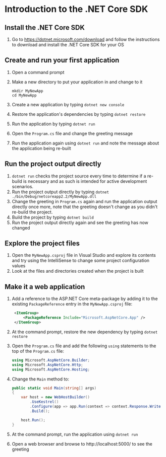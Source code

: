# Introduction to the .NET Core SDK

## Install the .NET Core SDK
1. Go to https://dotnet.microsoft.com/download and follow the instructions to download and install the .NET Core SDK for your OS

## Create and run your first application
1. Open a command prompt
1. Make a new directory to put your application in and change to it

    ```
    mkdir MyNewApp
    cd MyNewApp
    ```
1. Create a new application by typing `dotnet new console`
1. Restore the application's dependencies by typing `dotnet restore`
1. Run the application by typing `dotnet run`
1. Open the `Program.cs` file and change the greeting message
1. Run the application again using `dotnet run` and note the message about the application being re-built

## Run the project output directly
1. `dotnet run` checks the project source every time to determine if a re-build is necessary and as such is intended for active development scenarios.
1. Run the project output directly by typing `dotnet ./bin/Debug/netcoreapp2.2/MyNewApp.dll`
1. Change the greeting in `Program.cs` again and run the application output directly once more, note that the greeting doesn't change as you didn't re-build the project.
1. Build the project by typing `dotnet build`
1. Run the project output directly again and see the greeting has now changed

## Explore the project files
1. Open the `MyNewApp.csproj` file in Visual Studio and explore its contents and try using the IntelliSense to change some project configuration values
1. Look at the files and directories created when the project is built

## Make it a web application
1. Add a reference to the ASP.NET Core meta-package by adding it to the existing `PackageReference` entry in the `MyNewApp.csproj` file:
   
    ``` xml
     <ItemGroup>
         <PackageReference Include="Microsoft.AspNetCore.App" />
     </ItemGroup>
    ```

1. At the command prompt, restore the new dependency by typing `dotnet restore`
1. Open the `Program.cs` file and add the following `using` statements to the top of the `Program.cs` file:

    ``` c#
    using Microsoft.AspNetCore.Builder;
    using Microsoft.AspNetCore.Http;
    using Microsoft.AspNetCore.Hosting;
    ```
1. Change the `Main` method to:

    ``` c#
    public static void Main(string[] args)
    {
        var host = new WebHostBuilder()
            .UseKestrel()
            .Configure(app => app.Run(context => context.Response.WriteAsync("Hello World!")))
            .Build();
    
        host.Run();
    }
    ```
1. At the command prompt, run the application using `dotnet run`
1. Open a web browser and browse to http://localhost:5000/ to see the greeting
